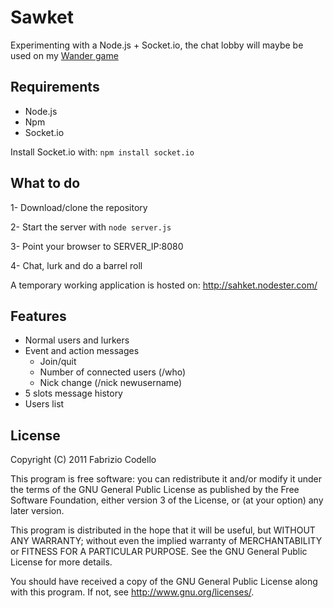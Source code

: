Sawket
======

Experimenting with a Node.js + Socket.io, the chat lobby will maybe be used on my [Wander game](https://github.com/Fabryz/wander)

Requirements
------------

* Node.js
* Npm
* Socket.io

Install Socket.io with:
``npm install socket.io``

What to do
----------

1- Download/clone the repository

2- Start the server with ``node server.js``

3- Point your browser to SERVER_IP:8080

4- Chat, lurk and do a barrel roll

A temporary working application is hosted on: http://sahket.nodester.com/

Features
--------

* Normal users and lurkers
* Event and action messages
	* Join/quit
	* Number of connected users (/who)
	* Nick change (/nick newusername)
* 5 slots message history
* Users list

License
-------

Copyright (C) 2011  Fabrizio Codello

This program is free software: you can redistribute it and/or modify
it under the terms of the GNU General Public License as published by
the Free Software Foundation, either version 3 of the License, or
(at your option) any later version.

This program is distributed in the hope that it will be useful,
but WITHOUT ANY WARRANTY; without even the implied warranty of
MERCHANTABILITY or FITNESS FOR A PARTICULAR PURPOSE.  See the
GNU General Public License for more details.

You should have received a copy of the GNU General Public License
along with this program.  If not, see <http://www.gnu.org/licenses/>.
